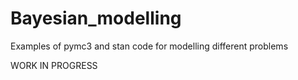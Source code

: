# Bayesian_modelling
Examples of pymc3 and stan code for modelling different problems

WORK IN PROGRESS 
